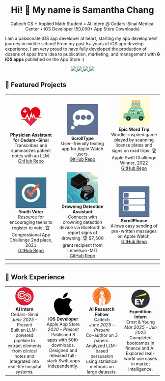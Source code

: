<!-- PROFILE HEADER -->
<h1 align="center">Hi! 👋 My name is Samantha Chang</h1>

<p align="center">
  Caltech CS + Applied Math Student • AI Intern @ Cedars-Sinai Medical Center • iOS Developer (50,000+ App Store Downloads)
</p>

I am a passionate iOS app developer at heart, starting my app development journey in middle school! From my past 5+ years of iOS app develop experience, I am very proud to have fully developed the production of dozens of apps from idea to publication, marketing, and management with <strong>8 iOS apps</strong> published on the App Store :)

<p align="center">
  <a href="mailto:you@example.com">
    <img src="https://img.shields.io/badge/Email-blue?style=for-the-badge&logo=gmail&logoColor=white">
  </a>
  <a href="https://www.linkedin.com/in/yourprofile">
    <img src="https://img.shields.io/badge/LinkedIn-0077B5?style=for-the-badge&logo=linkedin&logoColor=white">
  </a>
  <a href="https://github.com/samanthachang">
    <img src="https://img.shields.io/badge/GitHub-0077B5?style=for-the-badge&logo=github&logoColor=white">
  </a>
  <a href="https://drive.google.com/drive/folders/1gk-i-EAg5V_TbCxuOp4jeA0hsvZPL86V?usp=share_link">
    <img src="https://img.shields.io/badge/App%20Portfolio-0077B5?style=for-the-badge&logo=apple&logoColor=white">
  </a>
</p>

## 🚀 Featured Projects

<table>
  <tr>
    <td align="center" width="33%">
      <img src="assets/cedars_app.png" width="100"><br>
      <strong>Physician Assistant for Cedars-Sinai</strong><br>
      Transcribes and summarizes patient notes with an LLM.<br>
      <a href="https://github.com/samanthac02/Physician-Assistant">GitHub Repo</a>
    </td>
    <td align="center" width="33%">
      <img src="assets/scroll_type.jpg" width="100"><br>
      <strong>ScrollType</strong><br>
      User-friendly texting app for Apple Watch users.<br>
      <a href="https://github.com/samanthac02/Scroll-Type">GitHub Repo</a>
    </td>
    <td align="center" width="33%">
      <img src="assets/epic_word_trip.png" width="100"><br>
      <strong>Epic Word Trip</strong><br>
      Wordle-inspired game played by scanning license plates and signs on road trips. 🏆 Apple Swift Challenge Winner, 2022<br>
      <a href="https://github.com/samanthac02/Epic-Word-Trip-iOS-App">GitHub Repo</a>
    </td>
  </tr>
  <tr>
    <td align="center" width="33%">
      <img src="assets/youth_voter.jpg" width="100"><br>
      <strong>Youth Voter</strong><br>
      Resource for encouraging teens to register to vote. 🏆 Congressional App Challenge 2nd place, 2021<br>
      <a href="https://github.com/samanthac02/Youth-Voter">GitHub Repo</a>
    </td>
    <td align="center" width="33%">
      <img src="assets/drowning_detection_app.jpg" width="100"><br>
      <strong>Drowning Detection Assistant</strong><br>
      Connects with drowning detection device via Bluetooth to report signs of drowning. 🏆 $7,500 grant recipient from Lemelson-MIT<br>
      <a href="https://github.com/samanthac02/Drowning-Detection">GitHub Repo</a>
    </td>
    <td align="center" width="33%">
      <img src="assets/scroll_phrase.png" width="100"><br>
      <strong>ScrollPhrase</strong><br>
      Allows easy sending of pre-written messages on Apple Watch.<br>
      <a href="https://github.com/samanthac02/Scroll-Phrase">GitHub Repo</a>
    </td>
  </tr>
</table>

---

## 💼 Work Experience

<table>
  <tr>
    <td align="center" width="25%">
      <img src="assets/cedars_logo.jpeg" width="60"><br>
      <strong>AI Intern</strong><br>
      Cedars-Sinai <br>
      <em>June 2025 – Present</em><br>
      Built an LLM-powered pipeline to extract elements from clinical notes and integrated into real-life hospital systems.
    </td>
    <td align="center" width="25%">
      <img src="assets/apple_logo.svg" width="60"><br>
      <strong>iOS Developer</strong><br>
      Apple App Store<br>
      <em>2020 – Present</em><br>
      Published 8 apps with 50K+ downloads. Designed and released full-stack Swift apps independently.
    </td>
    <td align="center" width="25%">
      <img src="assets/caltech_logo.png" width="60"><br>
      <strong>AI Research Fellow</strong><br>
      Caltech<br>
      <em>June 2025 – Present</em><br>
      Co-author on 3 papers. Analyzed LLM-based persuasion using statistical methods on large datasets.
    </td>
    <td align="center" width="25%">
      <img src="assets/ey_logo.png" width="60"><br>
      <strong>Expedition Intern</strong><br>
      Ernst & Young<br>
      <em>Mar 2025 – Jun 2025</em><br>
      Completed bootcamps in finance and AI. Explored real-world use cases in market intelligence.
    </td>
  </tr>
</table>

